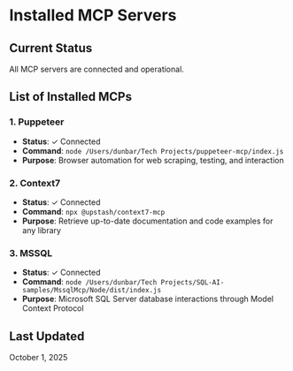 # Installed MCP Servers

## Current Status
All MCP servers are connected and operational.

## List of Installed MCPs

### 1. Puppeteer
- **Status**: ✓ Connected
- **Command**: `node /Users/dunbar/Tech Projects/puppeteer-mcp/index.js`
- **Purpose**: Browser automation for web scraping, testing, and interaction

### 2. Context7
- **Status**: ✓ Connected
- **Command**: `npx @upstash/context7-mcp`
- **Purpose**: Retrieve up-to-date documentation and code examples for any library

### 3. MSSQL
- **Status**: ✓ Connected
- **Command**: `node /Users/dunbar/Tech Projects/SQL-AI-samples/MssqlMcp/Node/dist/index.js`
- **Purpose**: Microsoft SQL Server database interactions through Model Context Protocol

## Last Updated
October 1, 2025
